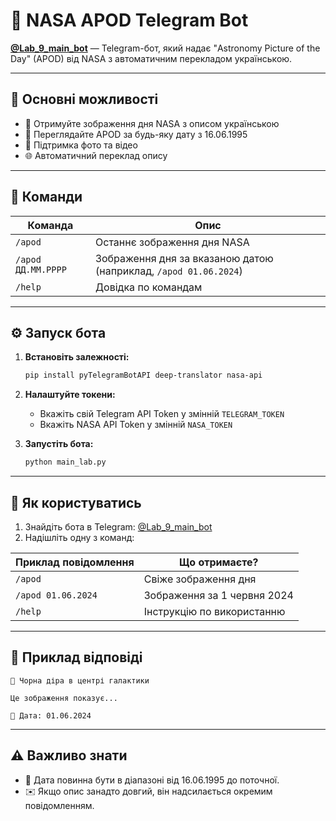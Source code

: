 # 🚀 NASA APOD Telegram Bot

**[@Lab_9_main_bot](https://t.me/Lab_9_main_bot)** — Telegram-бот, який надає "Astronomy Picture of the Day" (APOD) від NASA з автоматичним перекладом українською.

---

## 🌟 Основні можливості

- 📸 Отримуйте зображення дня NASA з описом українською
- 📅 Переглядайте APOD за будь-яку дату з 16.06.1995
- 🎥 Підтримка фото та відео
- 🌐 Автоматичний переклад опису

---

## 💬 Команди

| Команда                       | Опис                                                                 |
|-------------------------------|----------------------------------------------------------------------|
| `/apod`                       | Останнє зображення дня NASA                                         |
| `/apod ДД.ММ.РРРР`            | Зображення дня за вказаною датою (наприклад, `/apod 01.06.2024`)    |
| `/help`                       | Довідка по командам                                                 |

---

## ⚙️ Запуск бота

1. **Встановіть залежності:**
    ```bash
    pip install pyTelegramBotAPI deep-translator nasa-api
    ```

2. **Налаштуйте токени:**
    - Вкажіть свій Telegram API Token у змінній `TELEGRAM_TOKEN`
    - Вкажіть NASA API Token у змінній `NASA_TOKEN`

3. **Запустіть бота:**
    ```bash
    python main_lab.py
    ```

---

## 📲 Як користуватись

1. Знайдіть бота в Telegram: [@Lab_9_main_bot](https://t.me/Lab_9_main_bot)
2. Надішліть одну з команд:

| Приклад повідомлення | Що отримаєте?                |
|----------------------|------------------------------|
| `/apod`              | Свіже зображення дня         |
| `/apod 01.06.2024`   | Зображення за 1 червня 2024  |
| `/help`              | Інструкцію по використанню   |

---

## 📝 Приклад відповіді

```text
🌌 Чорна діра в центрі галактики

Це зображення показує...

📅 Дата: 01.06.2024
```

---

## ⚠️ Важливо знати

- 📆 Дата повинна бути в діапазоні від 16.06.1995 до поточної.
- ✉️ Якщо опис занадто довгий, він надсилається окремим повідомленням.